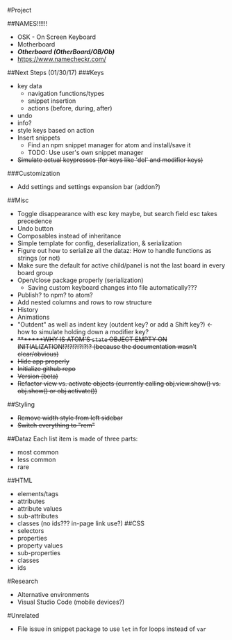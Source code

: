 #Project

##NAMES!!!!!!
- OSK - On Screen Keyboard
- Motherboard
- ***Otherboard (OtherBoard/OB/Ob)***
- https://www.namecheckr.com/

##Next Steps (01/30/17)
###Keys
- key data
  - navigation functions/types
  - snippet insertion
  - actions (before, during, after)
- undo
- info?
- style keys based on action
- Insert snippets
  - Find an npm snippet manager for atom and install/save it
  - TODO: Use user's own snippet manager
- ~~Simulate actual keypresses (for keys like 'del' and modifier keys)~~

###Customization
- Add settings and settings expansion bar (addon?)

##Misc
- Toggle disappearance with esc key maybe, but search field esc takes precedence
- Undo button
- Composables instead of inheritance
- Simple template for config, deserialization, & serialization
- Figure out how to serialize all the dataz: How to handle functions as strings (or not)
- Make sure the default for active child/panel is not the last board in every board group
- Open/close package properly (serialization)
  - Saving custom keyboard changes into file automatically???
- Publish? to npm? to atom?
- Add nested columns and rows to row structure
- History
 - Animations
- "Outdent" as well as indent key (outdent key? or add a Shift key?) <- how to simulate holding down a modifier key?
- ~~*******WHY IS ATOM'S `state` OBJECT EMPTY ON INITIALIZATION!?!?!?!?!?!? (because the documentation wasn't clear/obvious)~~
- ~~Hide app properly~~
- ~~Initialize github repo~~
- ~~Version (beta)~~
- ~~Refactor view vs. activate objects (currently calling obj.view.show() vs. obj.show() or obj.activate())~~

##Styling
- ~~Remove width style from left sidebar~~
- ~~Switch everything to "rem"~~

##Dataz
Each list item is made of three parts:
- most common
- less common
- rare

##HTML
- elements/tags
- attributes
- attribute values
- sub-attributes
- classes (no ids??? in-page link use?)
##CSS
- selectors
- properties
- property values
- sub-properties
- classes
- ids

#Research
- Alternative environments
 - Visual Studio Code (mobile devices?)

#Unrelated
- File issue in snippet package to use `let` in for loops instead of `var`

